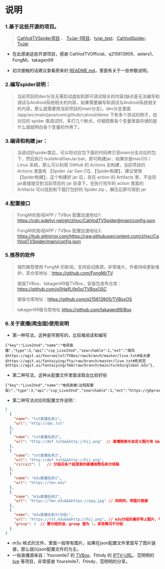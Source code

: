 # 说明

### 1.基于这些开源的项目。
>  [CatVodTVSpider项目](https://github.com/CatVodTVOfficial/CatVodTVSpider)
、 [TvJar-1项目](https://github.com/q215613905/TvJar-1)、[tvjar_test](https://github.com/asters1/tvjar_test)、[CatVodSpider](https://github.com/FongMi/CatVodSpider)、[TvJar](https://github.com/takagen99/TvJar)

- 在此感谢这些开源项目，感谢 CatVodTVOfficial、q215613905、asters1、FongMi、takagen99

- 初次接触的话建议查看原来的 [README.md](./README(原).md)，里面有关于一些参数说明。

### 2.编写spider说明：
> 当前项目的dev分支无需启动虚拟机即可调试相关的内容(缺点是无法编写和调试与Android系统相关的内容，如果需要编写和调试与Android系统相关的内容，那么就需要用当前项目的main分支)，dev分支里面 /app/src/main/java/com/github/catvod/demo 下有多个测试的例子，给对应的 spider 类调试时，多打几个断点，仔细观察各个变量里面存储的是什么值就明白各个变量的作用了。

### 3.编译和构建 jar：
> 当调试好spider类后，可以将对应包下面的代码拷贝至main分支对应的包下，然后执行 buildAndGenJar.bat，即可构建jar，如果你是macOS / Linux 系统，那么可以利用 GitHub 的 Actions 去构建，当前项目的 Actions 里面有 【Spider Jar Gen CI】、【Spider构建】，建议使用 【Spider构建】，这个构建好 jar 后，存在 action 的 Artifacts 里，不会将jar直接提交到当前项目的 jar 目录下。在执行完毕的 action 里面的 Artifacts 可以找到和下载打包好的 Spider.zip ，解压后即可得到 jar


### 4.配置接口
> FongMi的影视APP / TVBox 配置加速地址1: https://cdn.jsdelivr.net/gh/zhixc/CatVodTVSpider@main/config.json
>
>
> FongMi的影视APP / TVBox 配置加速地址2: https://hub.gitmirror.com/https://raw.githubusercontent.com/zhixc/CatVodTVSpider/main/config.json



### 5.推荐的软件
> 强烈推荐使用 FongMi 的影视，支持自动换源，非常强大，作者持续更新维护。其仓库地址：https://github.com/FongMi/TV
> 
> 俊版TVBox、takagen99版TVBox，安装包发布仓库：https://github.com/o0HalfLife0o/TVBoxOSC
> 
> 俊版仓库地址：https://github.com/q215613905/TVBoxOS
> 
> takagen99版仓库地址 https://github.com/takagen99/Box

### 6.关于直播(爬虫版)使用说明

- 第一种写法，这种是早期写的，比较难阅读和编写
```text
{"key":"Live2Vod","name":"电视直播","type":3,"api":"csp_Live2Vod","searchable":1,"ext":"南风$https://agit.ai/Yoursmile7/TVBox/raw/branch/master/live.txt#饭太硬$https://agit.ai/fantaiying/fty/raw/branch/master/live.txt#影视范$https://agit.ai/fantaiying/fmm/raw/branch/main/tv/m3u/global.m3u"},
```
- 第二种写法，这种从配置文件里面读取会比较好些
```text
{"key":"Live2Vod","name":"电视直播(远程配置版)","type":3,"api":"csp_Live2Vod","searchable":1,"ext":"https://ghproxy.com/https://raw.githubusercontent.com/zhixc/CatVodTVSpider/main/json/live.json"},
```
- 第二种写法对应的配置文件说明：
```json
[
  {
    "name": "txt直播名称1",
    "url": "http://abc.txt"
  },
  {
    "name": "txt直播名称2",
    "url": "http://def.txt&&&http://hij.png"  // 直播链接与自定义图片用 &&& 隔开 
  },
  {
    "name": "txt直播名称3",
    "url": "http://def.txt&&&http://hij.png",
    "circuit": 1   // 分组后各个组里面的直播按照名称分线路
  },
  {
    "name": "m3u直播名称1",
    "url": "https://lmn.m3u"
  },
  {
    "name": "m3u直播名称2",
    "url": "https://lmn.m3u&&&https://opq.jpg" // 同样的，带图片链接
  },
  {
    "name": "m3u直播名称3(分组)",
    "url": "https://rst.m3u&&&http://hij.png", // m3u分组的最好带上图片，不然没有图片
    "group": 1  // 要分组的话，group 值为 1，其他情况不分组
  }
]
```
- m3u 格式的文件，里面一般带有图片，如果在json配置文件里面写了图片链接，那么就以json配置文件的为主。
- 一些直播源来自：Yoursmile7 的 [TVBox](https://agit.ai/Yoursmile7/TVBox)、Ftindy 的 [IPTV-URL](https://github.com/Ftindy/IPTV-URL)、范明明的 [live](https://github.com/fanmingming/live) 等项目，非常感谢 Yoursmile7、Ftindy、范明明的分享。

